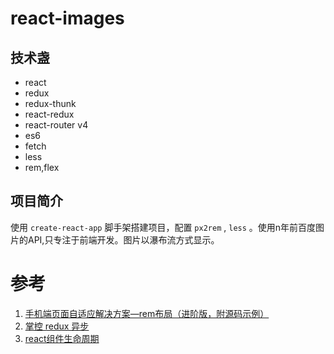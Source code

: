 # react-images
## 技术盏
* react
* redux
* redux-thunk
* react-redux
* react-router v4
* es6
* fetch
* less 
* rem,flex
## 项目简介 
使用 `create-react-app` 脚手架搭建项目，配置 `px2rem` , `less` 。使用n年前百度图片的API,只专注于前端开发。图片以瀑布流方式显示。
# 参考

1. [手机端页面自适应解决方案—rem布局（进阶版，附源码示例）]('https://segmentfault.com/a/1190000007350680')
2. [掌控 redux 异步]('https://zhuanlan.zhihu.com/p/21398212')
3. [react组件生命周期]('https://reactjs.org/docs/react-component.html#lifecycle-methods')
